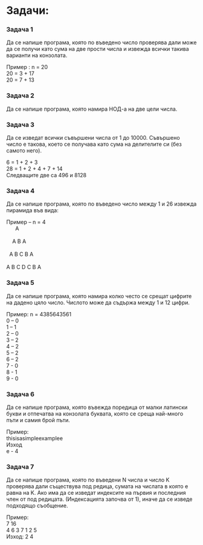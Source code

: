 # Задачи:

### Задача 1
Да се напише програма, която по въведено число проверява дали може да се получи като сума на две прости числа и извежда всички такива варианти на конзолата.

Пример : n = 20 <br/>
20 = 3 + 17 <br/>
20 = 7 + 13

### Задача 2
Да се напише програма, която намира НОД-а на две цели числа.

### Задача 3
Да се изведат всички съвършени числа от 1 до 10000. Съвършено число е такова, което се получава като сума на делителите си (без самото него).

6 = 1 + 2 + 3<br/>
28 = 1 + 2 + 4 + 7 + 14<br/>
Следващите две са 496 и 8128

### Задача 4
Да се напише програма, която по въведено число между 1 и 26 извежда пирамида във вида:

Пример – n = 4 <br/>
&nbsp;&nbsp;&nbsp;&nbsp;&nbsp;&nbsp;A<br/>                                                              
&nbsp;&nbsp;&nbsp;&nbsp;A B A<br/>                                                            
&nbsp;&nbsp;A B C B A<br/>                                                          
A B C D C B A

### Задача 5 
Да се напише програма, която намира колко често се срещат цифрите на дадено цяло число. Числото може да съдържа между 1 и 12 цифри.

Пример:
n = 4385643561 <br/> 
0 – 0 <br/>
1 – 1 <br/>
2 – 0 <br/>
3 – 2 <br/>
4 – 2 <br/>
5 – 2 <br/>
6 – 2 <br/>
7 - 0 <br/>
8 - 1 <br/>
9 - 0

### Задача 6
Да се напише програма, която въвежда поредица от малки латински букви и отпечатва на конзолата буквата, която се среща най-много пъти и самия брой пъти.

Пример: <br/>
 	thisisasimpleexamplee <br/>
Изход<br/>
 e - 4
 
### Задача 7
Да се напише програма, която по въведени N числа и число K проверява дали съществува под редица, сумата на числата в която e равна на K. Ако има да се изведат индексите на първия и последния член от под редицата. (Индексацията започва от 1), иначе да се изведе подходящо съобщение.

Пример:<br/>
7 16<br/>
4 6 3 7 1 2 5<br/>
Изход: 2 4

